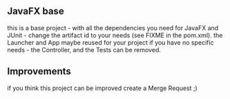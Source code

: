 ## JavaFX base
this is a base project - with all the dependencies you need for JavaFX and JUnit - change the artifact id to your needs 
(see FIXME in the pom.xml). the Launcher and App maybe
reused for your project if you have no specific needs - the Controller, and the Tests
can be removed.

## Improvements
if you think this project can be improved create a Merge Request ;)
